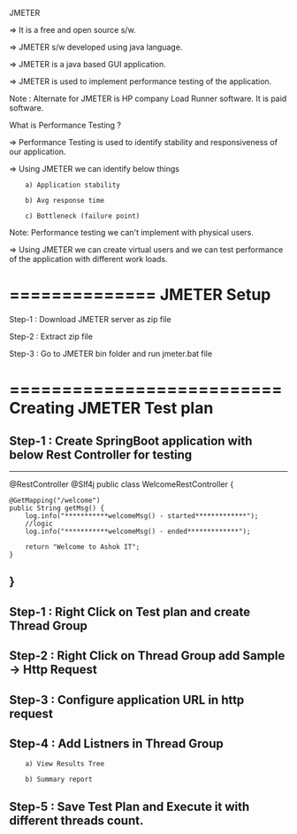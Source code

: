 
JMETER


=> It is a free and open source s/w.

=> JMETER s/w developed using java language.

=> JMETER is a java based GUI application.

=> JMETER is used to implement performance testing of the application.


Note : Alternate for JMETER is HP company Load Runner software. It is paid software.


What is Performance Testing ?


=> Performance Testing is used to identify stability and responsiveness of our application.

=> Using JMETER we can identify below things

		a) Application stability
		
		b) Avg response time 
		
		c) Bottleneck (failure point)

Note: Performance testing we can't implement with physical users.

=> Using JMETER we can create virtual users and we can test performance of the application with different work loads.

==============
JMETER Setup
==============

Step-1 : Download JMETER server as zip file 

Step-2 : Extract zip file 

Step-3 : Go to JMETER bin folder and run jmeter.bat file

==========================
Creating JMETER Test plan
==========================

## Step-1 : Create SpringBoot application with below Rest Controller for testing 

------------------------------------------------
@RestController
@Slf4j
public class WelcomeRestController {

	@GetMapping("/welcome")
	public String getMsg() {
		log.info("***********welcomeMsg() - started*************");
		//logic
		log.info("***********welcomeMsg() - ended*************");

		return "Welcome to Ashok IT";
	}

}
------------------------------------------------

## Step-1 : Right Click on Test plan and create Thread Group

## Step-2 : Right Click on Thread Group add Sample -> Http Request

## Step-3 : Configure application URL in http request

## Step-4 : Add Listners in Thread Group 

		a) View Results Tree
		
		b) Summary report

## Step-5 : Save Test Plan and Execute it with different threads count.
